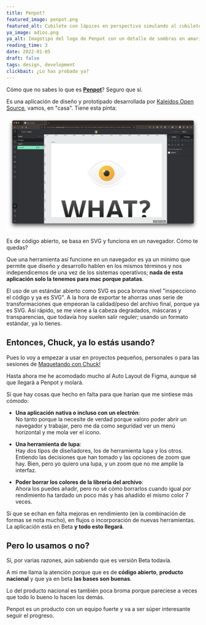 ```yaml
---
title: Penpot?
featured_image: penpot.png
featured_alt: Cubilete con lápices en perspectiva simulando al cubilete del logo de la aplicación. Todo en blancos, negros, grises y con un fondo amarillo.
ya_image: adios.png 
ya_alt: Imagotipo del logo de Penpot con un detalle de sombras en amarillos anaranjados.
reading_time: 3
date: 2022-01-05
draft: false
tags: design, development
clickbait: ¿Lo has probado ya?
---
```


Cómo que no sabes lo que es [**Penpot**](https://penpot.app/)? Seguro que sí.

Es una aplicación de diseño y prototipado desarrollada por [Kaleidos Open Source](https://kaleidos.net/), vamos, en "casa". Tiene esta pinta:

![Interfaz en el navegador](img/browser.png)

Es de código abierto, se basa en SVG y funciona en un navegador. Cómo te quedas?

Que una herramienta así funcione en un navegador es ya un mínimo que permite que diseño y desarrollo hablen en los mismos términos y nos independicemos de una vez de los sistemas operativos; **nada de esta aplicación solo la tenemos para mac porque patatas**.

El uso de un estándar abierto como SVG es poca broma nivel "inspecciono el código y ya es SVG". A la hora de exportar te ahorras unas serie de transformaciones que empeoran la calidad/peso del archivo final, porque ya es SVG.
Así rápido, se me viene a la cabeza degradados, máscaras y transparencias, que todavía hoy suelen salir reguler; usando un formato estándar, ya lo tienes.

## Entonces, Chuck, ya lo estás usando?

Pues lo voy a empezar a usar en proyectos pequeños, personales o para las sesiones de [Maquetando con Chuck!](https://spacenomads.com/maquetando-con-chuck)

Hasta ahora me he acomodado mucho al Auto Layout de Figma, aunque sé que llegará a Penpot y molará.

Sí que hay cosas que hecho en falta para que harían que me sintiese más cómodo:

- **Una aplicación nativa o incluso con un electrón**:  
  No tanto porque la necesite de verdad porque valoro poder abrir un navegador y trabajar, pero me da como seguridad ver un menú horizontal y me mola ver el icono.

- **Una herramienta de lupa**:  
  Hay dos tipos de diseñadores, los de herramienta lupa y los otros. Entiendo las decisiones que han tomado y las opciones de zoom que hay. Bien, pero yo quiero una lupa, y un zoom que no me amplíe la interfaz.

- **Poder borrar los colores de la librería del archivo**:  
  Ahora los puedes añadir, pero no sé cómo borrarlos cuando igual por rendimiento ha tardado un poco más y has añadido el mismo color 7 veces.

Sí que se echan en falta mejoras en rendimiento (en la combinación de formas se nota mucho), en flujos o incorporación de nuevas herramientas. La aplicación está en Beta **y todo esto llegará**.

## Pero lo usamos o no?

Sí, por varias razones, aún sabiendo que es versión Beta todavía.

A mi me llama la atención porque que es de **código abierto**, **producto nacional** y que ya en beta **las bases son buenas**.

Lo del producto nacional es también poca broma porque pareciese a veces que todo lo bueno lo hacen los demás.

Penpot es un producto con un equipo fuerte y va a ser súper interesante seguir el progreso.